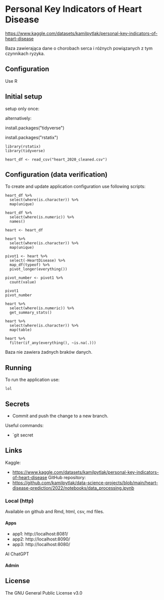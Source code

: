 # Personal Key Indicators of Heart Disease

https://www.kaggle.com/datasets/kamilpytlak/personal-key-indicators-of-heart-disease

Baza zawierająca dane o chorobach serca i różnych powiązanych z tym czynnikach ryzyka.


## Configuration 
Use R

## Initial setup
setup only once:

alternatively:

install.packages("tidyverse")

install.packages("rstatix")

```shell
library(rstatix)
library(tidyverse)

heart_df <- read_csv("heart_2020_cleaned.csv")
```

## Configuration (data verification)

To create and update application configuration use following scripts:

```shell
heart_df %>% 
  select(where(is.character)) %>% 
  map(unique)

heart_df %>% 
  select(where(is.numeric)) %>% 
  names()

heart <- heart_df

heart %>% 
  select(where(is.character)) %>% 
  map(unique) 

pivot1 <- heart %>% 
  select(-HeartDisease) %>% 
  map_df(typeof) %>% 
  pivot_longer(everything()) 

pivot_number <- pivot1 %>% 
  count(value)

pivot1
pivot_number

heart %>% 
  select(where(is.numeric)) %>% 
  get_summary_stats()

heart %>% 
  select(where(is.character)) %>% 
  map(table)

heart %>% 
  filter(if_any(everything(), ~is.na(.)))
```
Baza nie zawiera żadnych braków danych.

## Running

To run the application use:

```shell
lol
```


## Secrets

 * Commit and push the change to a new branch.

Useful commands:
* `git secret 

## Links
Kaggle:
- https://www.kaggle.com/datasets/kamilpytlak/personal-key-indicators-of-heart-disease
GitHub repository:
- https://github.com/kamilpytlak/data-science-projects/blob/main/heart-disease-prediction/2022/notebooks/data_processing.ipynb

### Local (http)

Available on github and Rmd, html, csv, md files.

#### Apps

- app1: http://localhost:8081/
- app2: http://localhost:8090/
- app3: http://localhost:8080/

AI
ChatGPT

#### Admin

## License
The GNU General Public License v3.0

